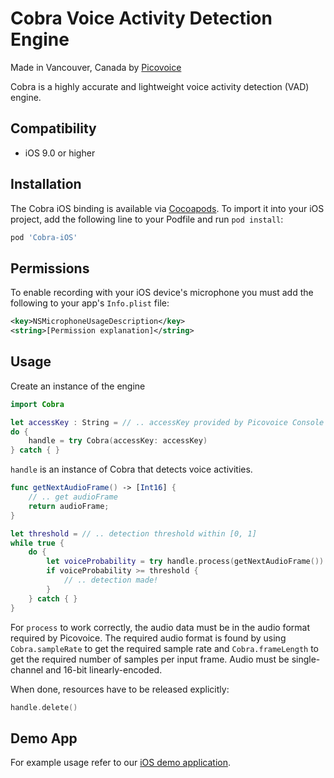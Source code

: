 # Cobra Voice Activity Detection Engine

Made in Vancouver, Canada by [Picovoice](https://picovoice.ai)

Cobra is a highly accurate and lightweight voice activity detection (VAD) engine.

## Compatibility

- iOS 9.0 or higher

## Installation

The Cobra iOS binding is available via [Cocoapods](https://cocoapods.org/pods/Rhino-iOS). To import it into your iOS project, add the following line to your Podfile and run `pod install`: 

```ruby
pod 'Cobra-iOS'
```

## Permissions

To enable recording with your iOS device's microphone you must add the following to your app's `Info.plist` file:
```xml
<key>NSMicrophoneUsageDescription</key>
<string>[Permission explanation]</string>
```

## Usage

Create an instance of the engine

```swift
import Cobra

let accessKey : String = // .. accessKey provided by Picovoice Console (https://picovoice.ai/console/)
do {
    handle = try Cobra(accessKey: accessKey)
} catch { }
```

`handle` is an instance of Cobra that detects voice activities.

```swift
func getNextAudioFrame() -> [Int16] {
    // .. get audioFrame
    return audioFrame;
}

let threshold = // .. detection threshold within [0, 1] 
while true {
    do {
        let voiceProbability = try handle.process(getNextAudioFrame())
        if voiceProbability >= threshold {
            // .. detection made!
        }
    } catch { }
}
```

For `process` to work correctly, the audio data must be in the audio format required by Picovoice.
The required audio format is found by using `Cobra.sampleRate` to get the required sample rate and `Cobra.frameLength` to get the required number of samples per input frame. Audio must be single-channel and 16-bit linearly-encoded.

When done, resources have to be released explicitly:

```swift
handle.delete()
```

## Demo App

For example usage refer to our [iOS demo application](/demo/ios).
